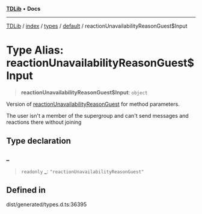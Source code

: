 [**TDLib**](../../../../../../README.md) • **Docs**

***

[TDLib](../../../../../../modules.md) / [index](../../../../../README.md) / [types](../../../README.md) / [default](../README.md) / reactionUnavailabilityReasonGuest$Input

# Type Alias: reactionUnavailabilityReasonGuest$Input

> **reactionUnavailabilityReasonGuest$Input**: `object`

Version of [reactionUnavailabilityReasonGuest](reactionUnavailabilityReasonGuest.md) for method parameters.

The user isn't a member of the supergroup and can't send messages and reactions there without joining

## Type declaration

### \_

> `readonly` **\_**: `"reactionUnavailabilityReasonGuest"`

## Defined in

dist/generated/types.d.ts:36395

